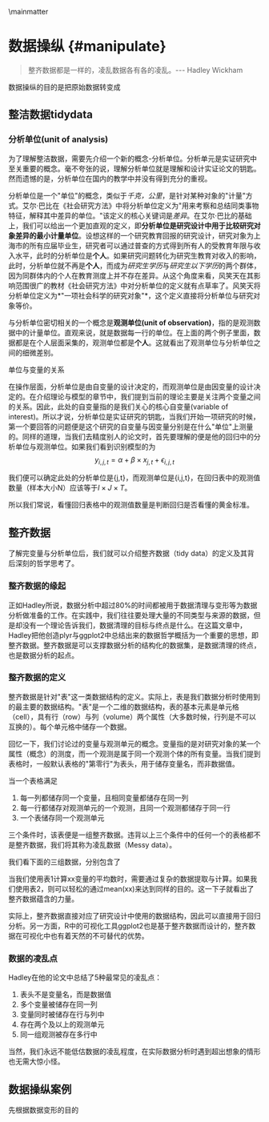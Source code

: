 \mainmatter

# 数据操纵 {#manipulate}

> 整齐数据都是一样的，凌乱数据各有各的凌乱。--- Hadley Wickham

数据操纵的目的是把原始数据转变成

## 整洁数据tidydata

### 分析单位(unit of analysis)

为了理解整洁数据，需要先介绍一个新的概念-分析单位。分析单元是实证研究中至关重要的概念。毫不夸张的说，理解分析单位就是理解和设计实证论文的钥匙。然而遗憾的是，分析单位在国内的教学中并没有得到充分的重视。

分析单位是一个"单位"的概念，类似于*千克，公里*，是针对某种对象的"计量"方式。艾尔·巴比在《社会研究方法》中将分析单位定义为"用来考察和总结同类事物特征，解释其中差异的单位。"该定义的核心关键词是*差异*。在艾尔·巴比的基础上，我们可以给出一个更加直观的定义，即**分析单位是研究设计中用于比较研究对象差异的最小计量单位**。设想这样的一个研究教育回报的研究设计，研究对象为上海市的所有应届毕业生，研究者可以通过普查的方式得到所有人的受教育年限与收入水平，此时的分析单位是**个人**。如果研究问题转化为研究生教育对收入的影响，此时，分析单位就不再是**个人**，而成为*研究生学历*与*研究生以下学历*的两个群体，因为同群体内的个人在教育测度上并不存在差异。从这个角度来看，风笑天在其影响范围很广的教材《社会研究方法》中对分析单位的定义就有点草率了。风笑天将分析单位定义为*"一项社会科学的研究对象"*，这个定义直接将分析单位与研究对象等价。

与分析单位密切相关的一个概念是**观测单位(unit of observation)**，指的是观测数据中的计量单位。直观来说，就是数据每一行的单位。在上面的两个例子里面，数据都是在个人层面采集的，观测单位都是**个人**。这就看出了观测单位与分析单位之间的细微差别。

单位与变量的关系

在操作层面，分析单位是由自变量的设计决定的，而观测单位是由因变量的设计决定的。在介绍理论与模型的章节中，我们提到当前的理论主要是关注两个变量之间的关系。因此，此处的自变量指的是我们关心的核心自变量(variable of interest)。所以才说，分析单位是实证研究的钥匙，当我们开始一项研究的时候，第一个要回答的问题便是这个研究的自变量与因变量分别是在什么"单位"上测量的。同样的道理，当我们去精度别人的论文时，首先要理解的便是他的回归中的分析单位与观测单位。如果我们看到识别模型的为 $$y_{i,j,t} = \alpha + \beta \times x_{j,t} + \epsilon_{i,j,t}$$

我们便可以确定此处的分析单位是{j,t}，而观测单位是{i,j,t}，在回归表中的观测值数量（样本大小N）应该等于$I \times J \times T$。

所以我们常说，看懂回归表格中的观测值数量是判断回归是否看懂的黄金标准。

## 整齐数据

了解完变量与分析单位后，我们就可以介绍整齐数据（tidy data）的定义及其背后深刻的哲学思考了。

### 整齐数据的缘起

正如Hadley所说，数据分析中超过80%的时间都被用于数据清理与变形等为数据分析做准备的工作。在实践中，我们往往要处理大量的不同类型与来源的数据，但是却没有一个理论告诉我们，数据清理的目标与终点是什么。在这篇文章中，Hadley把他创造plyr与ggplot2中总结出来的数据哲学概括为一个重要的思想，即整齐数据。整齐数据是可以支撑数据分析的结构化的数据集，是数据清理的终点，也是数据分析的起点。

### 整齐数据的定义

整齐数据是针对"表"这一类数据结构的定义。实际上，表是我们数据分析时使用到的最主要的数据结构。"表"是一个二维的数据结构，表的基本元素是单元格（cell），具有行（row）与列（volume）两个属性（大多数时候，行列是不可以互换的）。每个单元格中储存一个数据。

回忆一下，我们讨论过的变量与观测单元的概念。变量指的是对研究对象的某一个属性（概念）的测度，而一个观测是属于同一个观测个体的所有变量。当我们提到表格时，一般默认表格的"第零行"为表头，用于储存变量名，而非数据值。

当一个表格满足

1.  每一列都储存同一个变量，且相同变量都储存在同一列
2.  每一行都储存对观测单元的一个观测，且同一个观测都储存于同一行
3.  一个表储存同一个观测单元

三个条件时，该表便是一组整齐数据。违背以上三个条件中的任何一个的表格都不是整齐数据，我们将其称为凌乱数据（Messy data）。

我们看下面的三组数据，分别包含了

当我们使用表1计算xx变量的平均数时，需要通过复杂的数据提取与计算。如果我们使用表2，则可以轻松的通过mean(xx)来达到同样的目的。这一下子就看出了整齐数据蕴含的力量。

实际上，整齐数据直接对应了研究设计中使用的数据结构，因此可以直接用于回归分析。另一方面，R中的可视化工具ggplot2也是基于整齐数据而设计的，整齐数据在可视化中也有着天然的不可替代的优势。

### 数据的凌乱点

Hadley在他的论文中总结了5种最常见的凌乱点：

1.  表头不是变量名，而是数据值
2.  多个变量被储存在同一列
3.  变量同时被储存在行与列中
4.  存在两个及以上的观测单元
5.  同一组观测被存在多行中

当然，我们永远不能低估数据的凌乱程度，在实际数据分析时遇到超出想象的情形也无需大惊小怪。

## 数据操纵案例

先根据数据变形的目的
